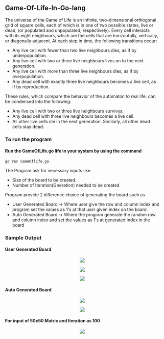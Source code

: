 ## Game-Of-Life-In-Go-lang

The universe of the Game of Life is an infinite, two-dimensional orthogonal grid of square cells, each of which is in one of two possible states, live or dead, (or populated and unpopulated, respectively). Every cell interacts with its eight neighbours, which are the cells that are horizontally, vertically, or diagonally adjacent. At each step in time, the following transitions occur:

- Any live cell with fewer than two live neighbours dies, as if by underpopulation.
- Any live cell with two or three live neighbours lives on to the next generation.
- Any live cell with more than three live neighbours dies, as if by overpopulation.
- Any dead cell with exactly three live neighbours becomes a live cell, as if by reproduction.

These rules, which compare the behavior of the automaton to real life, can be condensed into the following:

- Any live cell with two or three live neighbours survives.
- Any dead cell with three live neighbours becomes a live cell.
- All other live cells die in the next generation. Similarly, all other dead cells stay dead.

### To run the program

#### Run the GameOfLife.go life in your system by using the command

`go run GameOflife.go`

The Program ask for necessary inputs like:

- Size of the board to be created.
- Number of Iteration(Gneration) needed to be created

Program provide 2 difference choice of generating the board such as

- User Generated Board -> Where user give the row and column index and program set the values as 1's at that user given index on the board.
- Auto Generated Board -> Where the program generate the random row and column index and set the values as 1's at generated index in the board

### Sample Output

#### User Generated Board

<p align="center">

<img src="https://user-images.githubusercontent.com/60919132/148764553-eb3391a4-8935-449c-a585-158b625d6ba5.png" >

</p>

<p align="center">

<img src="https://user-images.githubusercontent.com/60919132/148764743-fb82ad33-5d8a-41d9-a53b-2b10c2f89d89.png" >

</p>

<p align="center">

<img src="https://user-images.githubusercontent.com/60919132/148764910-6061da05-698d-4ef4-aa62-2e5024891649.png" >

</p>


#### Auto Generated Board

<p align="center">

<img src="https://user-images.githubusercontent.com/60919132/148765498-efed6546-4cf1-4127-9d9a-2693618fe14a.png" >

</p>

<p align="center">

<img src="https://user-images.githubusercontent.com/60919132/148765568-f00863d4-09bb-4689-bcd3-aea365f03c20.png" >

</p>


#### For input of 50x50 Matrix and Iteration as 100

<p align="center">

<img src="https://user-images.githubusercontent.com/60919132/148765758-a863df93-b7ce-420c-b35a-ecb1cc22cf96.png" >

</p>

